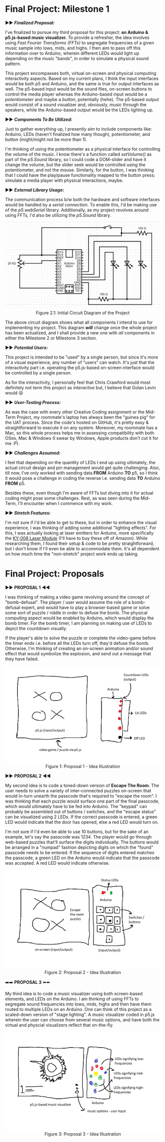 # Final Project: Milestone 1

▶️▶️ ***Finalized Proposal:***

I've finalized to pursue my third proposal for this project: **an Arduino & p5.js-based music visualizer.** To provide a refresher, the idea involves using *Fast Fourier Transforms (FFTs)* to segregate frequencies of a given music sample into lows, mids, and highs. I then aim to pass off this information over to Arduino, wherein different LEDs would light up depending on the music "bands", in order to simulate a physical sound pattern.

This project encompasses both, virtual on-screen and physical computing interactivity aspects. Based on my current plans, I think the input interfaces would be both p5 and Arduino, and the same is true for output interfaces as well. The p5-based input would be the sound files, on-screen buttons to control the media player whereas the Arduino-based input would be a *potentiometer* and maybe a *button*, potentially (hehe). The p5-based output would consist of a sound visualizer and, obviously, music through the speakers, while the Arduino-based output would be the LEDs lighting up.

▶️▶️ ***Components To Be Utilized:***

Just to gather everything up, I presently aim to include components like: Arduino, LEDs (haven't finalized how many though), potentiometer, and button (might/might not be more than 1).

I'm thinking of using the potentiometer as a physical interface for controlling the volume of the music. I know there's a function called *setVolume()* as part of the *p5.Sound* library, so I could code a DOM-slider and have it change the volume, but the slider seek would be controlled using the potentiometer, and not the mouse. Similarly, for the button, I was thinking that I could have the play/pause functionality mapped to the button press; simulate a media player with physical interactions, maybe.

▶️▶️ ***External Library Usage:***

The communication process b/w both the hardware and software interfaces would be handled by a *serial connection*. To enable this, I'd be making use of the *p5.webSerial* library. Additionally, as my project revolves around using FFTs, I'd also be utilizing the *p5.Sound* library.

<p align = "center">
<img src = "./CircuitDiagram_Initial.JPG">
<br>
Figure 2.1: Initial Circuit Diagram of the Project </p>

The above circuit diagram shows what all components I intend to use for implementing my project. This diagram ***will*** change once the whole project has been actualized, and I shall provide a new one with *all* components in either the Milestone 2 or Milestone 3 section.

▶️▶️ ***Potential Users:***

This project is intended to be "used" by a single person, but since it's more of a visual experience, any number of "users" can watch. It's just that the interactivity part i.e. operating the p5.js-based on-screen interface would be controlled by a single person.

As for the interactivity, I personally feel that Chris Crawford would most definitely not term this project as *interactive* but, I believe that Golan Levin would 😝

▶️▶️ ***User-Testing Process:***

As was the case with every other Creative Coding assignment or the Mid-Term Project, my roommate's laptop has always been the "guinea pig" for the UAT process. Since the code's hosted on GitHub, it's pretty easy & straightforward to execute it on any system. Moreover, my roommate has a Mac, so this whole process helps me in assessing compatibility with both OSes, Mac & Windows (I swear by Windows, Apple products don't cut it for me :P).

▶️▶️ ***Challenges Assumed:***

I feel that depending on the quantity of LEDs I end up using ultimately, the actual circuit design and pin management would get quite challenging. Also, till now, I've only worked with sending data **FROM** Arduino **TO** p5, so I think it would pose a challenge in coding the reverse i.e. sending data **TO** Arduino **FROM** p5.

Besides these, even though I'm aware of FFTs but diving into it for actual coding might pose some challenges. Rest, as was seen during the Mid-Term, I'll encounter when I commence with my work.

▶️▶️ ***Stretch Features:***

I'm not sure if I'd be able to get to these, but in order to enhance the visual experience, I was thinking of adding some additional "lighting effects". For this, I was actually looking at laser emitters for Arduino, more specifically the <a href = "https://arduinomodules.info/ky-008-laser-transmitter-module/"> KY-008 Laser Module</a> (I'll have to buy these off of Amazon). While researching them, I found their setup & code to be pretty straightforward, but I don't know if I'll even be able to accommodate them. It's all dependent on how much time the "non-stretch" project work ends up taking.

# Final Project: Proposals

▶️▶️ **PROPOSAL 1** ◀️◀️

I was thinking of making a video game revolving around the concept of "bomb-defusal". The player / user would assume the role of a bomb-defusal expert, and would have to play a browser-based game or solve some sort of puzzle / riddle in order to defuse the bomb. The physical computing aspect would be enabled by Arduino, which would display the bomb timer. For the bomb timer, I am planning on making use of LEDs to depict the countdown visually.

If the player's able to solve the puzzle or complete the video-game before the timer ends i.e. before all the LEDs turn off, they'd defuse the bomb. Otherwise, I'm thinking of creating an on-screen animation and/or sound effect that would symbolize the explosion, and send out a message that they have failed.

<p align = "center">
<img src = "./Proposal1.jpg">
<br>
Figure 1: Proposal 1 - Idea Illustration </p>

▶️▶️ **PROPOSAL 2** ◀️◀️

My second idea is to code a toned-down version of **Escape The Room**. The user needs to solve a variety of inter-connected puzzles on-screen that would in-turn unearth the passcode that's required to "escape the room". I was thinking that each puzzle would surface one part of the final passcode, which would ultimately have to be fed into Arduino. The "keypad" can probably be assembled out of buttons / switches, and the "escape status" can be visualized using 2 LEDs. If the correct passcode is entered, a green LED would indicate that the door has opened, else a red LED would turn on.

I'm not sure if I'd even be able to use 10 buttons, but for the sake of an example, let's say the passcode was 1234. The player would go through web-based puzzles that'll surface the digits individually. The buttons would be arranged in a "numpad" fashion depicting digits on which the "found" passcode needs to be entered. If the sequence of digits entered matches the passcode, a green LED on the Arduino would indicate that the passcode was accepted. A red LED would indicate otherwise.

<p align = "center">
<img src = "./Proposal2.jpg">
<br>
Figure 2: Proposal 2 - Idea Illustration </p>

➡️➡️ **PROPOSAL 3** ⬅️⬅️

My third idea is to code a music visualizer using both screen-based elements, and LEDs on the Arduino. I am thinking of using FFTs to segregate sound frequencies into lows, mids, highs and then have them routed to multiple LEDs on an Arduino. One can think of this project as a scaled-down version of "stage lighting". A music visualizer coded in p5.js wherein the user can choose from several music options, and have both the virtual and physcial visualizers reflect that on-the-fly.

<p align = "center">
<img src = "./Proposal3.jpg">
<br>
Figure 3: Proposal 3 - Idea Illustration </p>